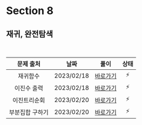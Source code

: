 # Section 8

## 재귀, 완전탐색

<br>

|    문제 출처    |    날짜    |         풀이          | 상태 |
| :-------------: | :--------: | :-------------------: | :--: |
|    재귀함수     | 2023/02/18 | [바로가기](./0801.js) |  ⚡  |
|   이진수 출력   | 2023/02/18 | [바로가기](./0802.js) |  ⚡  |
|  이진트리순회   | 2023/02/20 | [바로가기](./0803.js) |  ⚡  |
| 부분집합 구하기 | 2023/02/20 | [바로가기](./0804.js) |  ⚡  |
